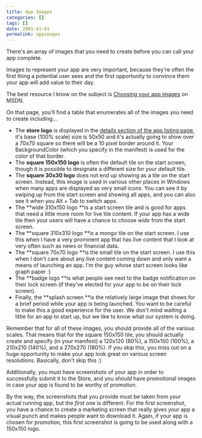 ```yaml
---
title: App Images
categories: []
tags: []
date: 2001-01-01
permalink: appimages
---
```


There's an array of images that you need to create before you can call your app complete.

Images to represent your app are very important, because they're often the first thing a potential user sees and the first opportunity to convince them your app will add value to their day.
<!-- more -->

The best resource I know on the subject is [Choosing your app images](http://msdn.microsoft.com/en-us/library/windows/apps/Hh846296.aspx) on MSDN.

On that page, you'll find a table that enumerates all of the images you need to create including...

*   The **store logo** is displayed in the [details section of the app listing page](http://msdn.microsoft.com/en-us/library/windows/apps/hh694057.aspx#store_listing_details), it's base (100% scale) size is 50x50 and it's actually going to show over a 70x70 square so there will be a 10 pixel border around it. Your BackgroundColor (which you specify in the manifest) is used for the color of that border.
*   The **square 150x150 logo** is often the default tile on the start screen, though it is possible to designate a different size for your default tile.
*   The **square 30x30 logo** does not end up showing as a tile on the start screen. Instead, this image is used in various other places in Windows when many apps are displayed as very small icons. You can see it by swiping up from the start screen and showing all apps, and you can also see it when you Alt + Tab to switch apps.
*   The **wide 310x150 logo **is a start screen tile and is good for apps that need a little more room for live tile content. If your app has a wide tile then your users will have a chance to choose _wide_ from the start screen.
*   The **square 310x310 logo **is a mongo tile on the start screen. I use this when I have a very prominent app that has live content that I look at very often such as news or financial data.
*   The **square 70x70 logo **is the small tile on the start screen. I use this when I don't care about any live content coming down and only want a means of launching an app. I'm the guy whose start screen looks like graph paper :)
*   The **badge logo **is what people see next to the badge notification on their lock screen (if they've elected for your app to be on their lock screen).
*   Finally, the **splash screen **is the relatively large image that shows for a brief period while your app is being launched. You want to be careful to make this a good experience for the user. We don't mind waiting a little for an app to start up, but we like to know what our system is doing.

Remember that for all of these images, you should provide all of the various scales. That means that for the square 150x150 tile, you should actually create and specify (in your manifest) a 120x120 (80%), a 150x150 (100%), a 210x210 (140%), and a 270x270 (180%). If you skip this, you miss out on a huge opportunity to make your app look great on various screen resolutions. Basically, don't skip this :)

Additionally, you must have screenshots of your app in order to successfully submit it to the Store, and you _should_ have promotional images in case your app is found to be worthy of promotion.

By the way, the screenshots that you provide must be taken from your actual running app, but the _first_ one is different. For the first screenshot, you have a chance to create a marketing screen that really gives your app a visual punch and makes people want to download it. Again, if your app is chosen for promotion, this first screenshot is going to be used along with a 150x150 logo.